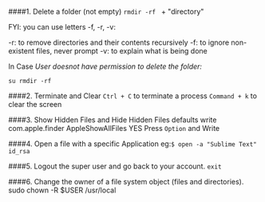 ####1. Delete a folder (not empty)
`rmdir -rf `   + "directory"

FYI: you can use letters -f, -r, -v:

-r: to remove directories and their contents recursively
-f: to ignore non-existent files, never prompt
-v: to explain what is being done

In Case *User doesnot have permission to delete the folder:*

`su rmdir -rf`



####2. Terminate and Clear
`Ctrl + C` to terminate a process
`Command + k` to clear the screen



####3. Show Hidden Files and Hide Hidden Files
defaults write com.apple.finder AppleShowAllFiles YES
Press `Option` and Write 

####4. Open a file with a specific Application
eg:`$ open -a "Sublime Text" id_rsa` 



####5. Logout the super user and go back to your account.
`exit`


####6. Change the owner of a file system object (files and directories).
sudo chown -R $USER /usr/local
